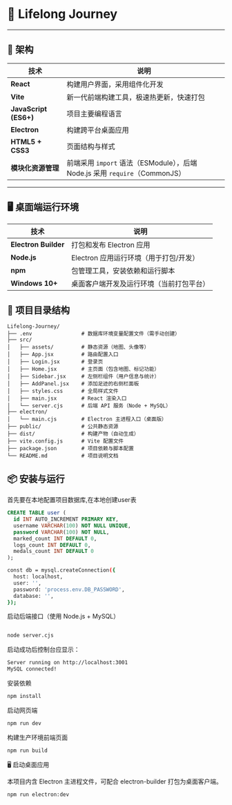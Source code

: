 
# 🧭 Lifelong Journey

---

## 🧱 架构

| 技术 | 说明 |
|------|------|
| **React** | 构建用户界面，采用组件化开发 |
| **Vite** | 新一代前端构建工具，极速热更新，快速打包 |
| **JavaScript (ES6+)** | 项目主要编程语言 |
| **Electron** | 构建跨平台桌面应用 |
| **HTML5 + CSS3** | 页面结构与样式 |
| **模块化资源管理** | 前端采用 `import` 语法（ESModule），后端 Node.js 采用 `require`（CommonJS） |


---

## 🖥️ 桌面端运行环境

| 技术 | 说明 |
|------|------|
| **Electron Builder** | 打包和发布 Electron 应用 |
| **Node.js** | Electron 应用运行环境（用于打包/开发） |
| **npm** | 包管理工具，安装依赖和运行脚本 |
| **Windows 10+** | 桌面客户端开发及运行环境（当前打包平台） |

## 📁 项目目录结构

```text
Lifelong-Journey/
├── .env                # 数据库环境变量配置文件（需手动创建）
├── src/
│   ├── assets/         # 静态资源（地图、头像等）
│   ├── App.jsx         # 路由配置入口
│   ├── Login.jsx       # 登录页
│   ├── Home.jsx        # 主页面（包含地图、标记功能）
│   ├── Sidebar.jsx     # 左侧栏组件（用户信息与统计）
│   ├── AddPanel.jsx    # 添加足迹的右侧栏面板
│   ├── styles.css      # 全局样式文件
│   ├── main.jsx        # React 渲染入口
│   └── server.cjs      # 后端 API 服务（Node + MySQL）
├── electron/
│   └── main.cjs        # Electron 主进程入口（桌面版）
├── public/             # 公共静态资源
├── dist/               # 构建产物（自动生成）
├── vite.config.js      # Vite 配置文件
├── package.json        # 项目依赖与脚本配置
└── README.md           # 项目说明文档
```
## 📦 安装与运行
首先要在本地配置项目数据库,在本地创建user表
```sql
CREATE TABLE user (
  id INT AUTO_INCREMENT PRIMARY KEY,
  username VARCHAR(100) NOT NULL UNIQUE,
  password VARCHAR(100) NOT NULL,
  marked_count INT DEFAULT 0,
  logs_count INT DEFAULT 0,
  medals_count INT DEFAULT 0
);
```

```bash
const db = mysql.createConnection({
  host: localhost,
  user: '',
  password: 'process.env.DB_PASSWORD',
  database: '',
});
```
启动后端接口（使用 Node.js + MySQL）

```bash

node server.cjs
```
启动成功后控制台应显示：

```bash
Server running on http://localhost:3001
MySQL connected!
```
 安装依赖

```bash
npm install
```
启动网页端
```bash
npm run dev
```
构建生产环境前端页面
```bash
npm run build
```
🖥 启动桌面应用

 本项目内含 Electron 主进程文件，可配合 electron-builder 打包为桌面客户端。


```bash
npm run electron:dev
```
